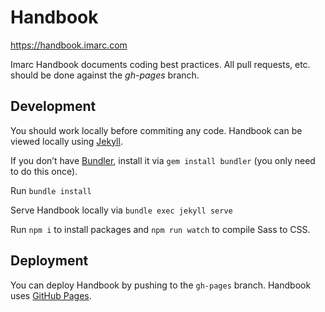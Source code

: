 # Handbook

https://handbook.imarc.com

Imarc Handbook documents coding best practices. All pull requests, etc. should be done against the *gh-pages* branch.

## Development

You should work locally before commiting any code. Handbook can be viewed locally using [Jekyll](https://jekyllrb.com).

If you don’t have [Bundler](https://rubygems.org/gems/bundler), install it via `gem install bundler` (you only need to do this once).

Run `bundle install`

Serve Handbook locally via `bundle exec jekyll serve`

Run `npm i` to install packages and `npm run watch` to compile Sass to CSS.

## Deployment

You can deploy Handbook by pushing to the `gh-pages` branch. Handbook uses [GitHub Pages](https://pages.github.com).
